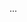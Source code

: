 <panel type="warning" header=":trophy: Can explain test coverage :star::star:" expandable expanded no-close>

<panel type="info" header=":trophy: Can explain how test coverage works :star::star::star:" expandable>
  <include src="../../book/testing/testCoverage/how/full.md" />
  <panel header=":dart: Evidence" expanded>

...

  </panel>
</panel>

</panel>
